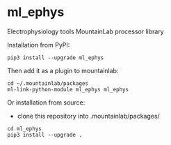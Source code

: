 # ml_ephys

Electrophysiology tools
MountainLab processor library

Installation from PyPI:

```
pip3 install --upgrade ml_ephys
```

Then add it as a plugin to mountainlab:

```
cd ~/.mountainlab/packages
ml-link-python-module ml_ephys ml_ephys
```

Or installation from source:

* clone this repository into .mountainlab/packages/

```
cd ml_ephys
pip3 install --upgrade .
```
